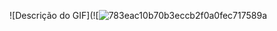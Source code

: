 ![Descrição do GIF](![![783eac10b70b3eccb2f0a0fec717589a](https://github.com/user-attachments/assets/26c35c20-0d53-49c9-bf17-3953f5feccff)
